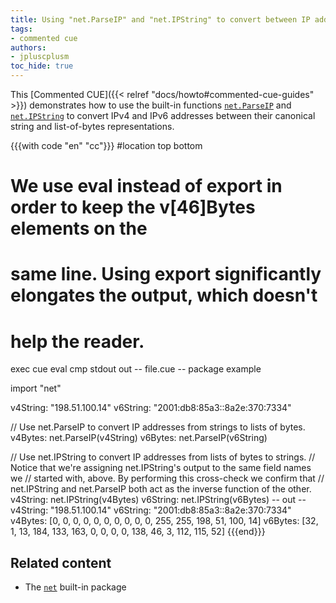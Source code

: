 ```yaml
---
title: Using "net.ParseIP" and "net.IPString" to convert between IP address representations
tags:
- commented cue
authors:
- jpluscplusm
toc_hide: true
---
```


This [Commented CUE]({{< relref "docs/howto#commented-cue-guides" >}})
demonstrates how to use the built-in functions
[`net.ParseIP`](https://pkg.go.dev/cuelang.org/go/pkg/net#ParseIP) and
[`net.IPString`](https://pkg.go.dev/cuelang.org/go/pkg/net#IPString)
to convert IPv4 and IPv6 addresses between their canonical string and
list-of-bytes representations.

{{{with code "en" "cc"}}}
#location top bottom

# We use eval instead of export in order to keep the v[46]Bytes elements on the
# same line. Using export significantly elongates the output, which doesn't
# help the reader.
exec cue eval
cmp stdout out
-- file.cue --
package example

import "net"

v4String: "198.51.100.14"
v6String: "2001:db8:85a3::8a2e:370:7334"

// Use net.ParseIP to convert IP addresses from strings to lists of bytes.
v4Bytes: net.ParseIP(v4String)
v6Bytes: net.ParseIP(v6String)

// Use net.IPString to convert IP addresses from lists of bytes to strings.
// Notice that we're assigning net.IPString's output to the same field names we
// started with, above. By performing this cross-check we confirm that
// net.IPString and net.ParseIP both act as the inverse function of the other.
v4String: net.IPString(v4Bytes)
v6String: net.IPString(v6Bytes)
-- out --
v4String: "198.51.100.14"
v6String: "2001:db8:85a3::8a2e:370:7334"
v4Bytes: [0, 0, 0, 0, 0, 0, 0, 0, 0, 0, 255, 255, 198, 51, 100, 14]
v6Bytes: [32, 1, 13, 184, 133, 163, 0, 0, 0, 0, 138, 46, 3, 112, 115, 52]
{{{end}}}

## Related content

- The [`net`](https://pkg.go.dev/cuelang.org/go/pkg/net) built-in package
